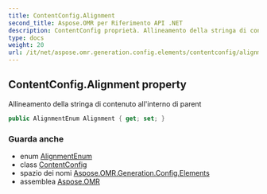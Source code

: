 ```yaml
---
title: ContentConfig.Alignment
second_title: Aspose.OMR per Riferimento API .NET
description: ContentConfig proprietà. Allineamento della stringa di contenuto allinterno di parent
type: docs
weight: 20
url: /it/net/aspose.omr.generation.config.elements/contentconfig/alignment/
---
```

## ContentConfig.Alignment property

Allineamento della stringa di contenuto all'interno di parent

```csharp
public AlignmentEnum Alignment { get; set; }
```

### Guarda anche

* enum [AlignmentEnum](../../../aspose.omr.generation.config.enums/alignmentenum/)
* class [ContentConfig](../)
* spazio dei nomi [Aspose.OMR.Generation.Config.Elements](../../contentconfig/)
* assemblea [Aspose.OMR](../../../)


